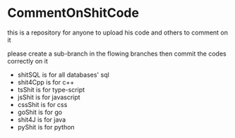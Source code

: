 # CommentOnShitCode
this is a repository for anyone to upload his code and others to comment on it

please create a sub-branch in the flowing branches then commit the codes correctly on it
* shitSQL is for all databases' sql
* shit4Cpp is for c++
* tsShit is for type-script
* jsShit is for javascript
* cssShit is for css
* goShit is for go
* shit4J is for java
* pyShit is for python
